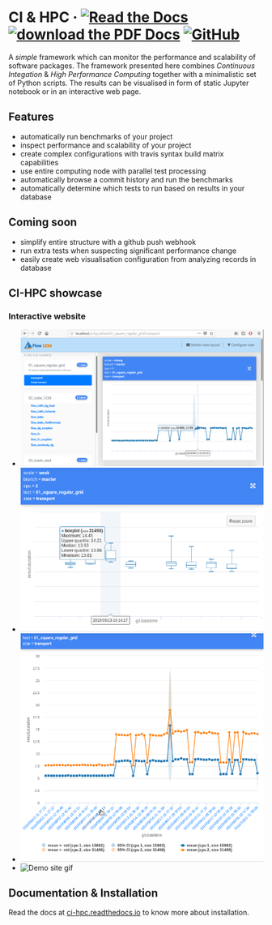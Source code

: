 # CI & HPC &middot; [![Read the Docs](https://img.shields.io/readthedocs/ci-hpc/dev.svg?style=flat-square)](https://ci-hpc.readthedocs.io/en/dev) [![download the PDF Docs](https://img.shields.io/badge/docs-PDF-d3231c.svg?style=flat-square&logo=adobe&logoColor=white)](https://readthedocs.org/projects/ci-hpc/downloads/pdf/dev/) [![GitHub](https://img.shields.io/github/license/janhybs/ci-hpc.svg?style=flat-square)](https://github.com/janhybs/ci-hpc/blob/master/LICENSE)

A *simple* framework which can monitor the performance and scalability of software packages.
The framework presented here combines *Continuous Integation* & *High Performance Computing*
together with a minimalistic set of Python scripts.
The results can be visualised in form of static Jupyter notebook or in an interactive web page.


## Features
 - automatically run benchmarks of your project
 - inspect performance and scalability of your project
 - create complex configurations with travis syntax build matrix capabilities
 - use entire computing node with parallel test processing
 - automatically browse a commit history and run the benchmarks
 - automatically determine which tests to run based on results in your database

## Coming soon
 - simplify entire structure with a github push webhook
 - run extra tests when suspecting significant performance change
 - easily create web visualisation configuration from analyzing records in database

## CI-HPC showcase

### Interactive website

- ![Demo site 1](docs/imgs/demo/demo-01.png)
- ![Demo site 2](docs/imgs/demo/demo-03.png)
- ![Demo site 2](docs/imgs/demo/demo-05.png)
- ![Demo site gif](docs/imgs/ci-hpc-demo-dev.gif)


## Documentation & Installation
Read the docs at [ci-hpc.readthedocs.io](https://ci-hpc.readthedocs.io/en/dev/) to know more about installation.

